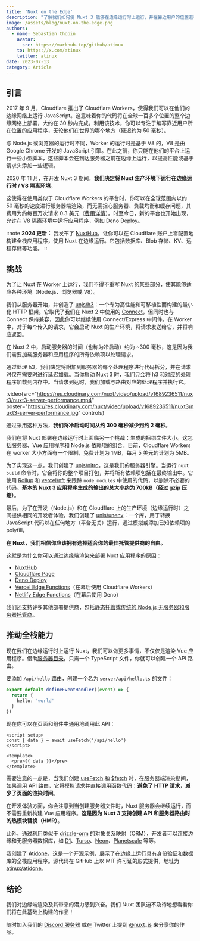 ```yaml
---
title: 'Nuxt on the Edge'
description: "了解我们如何使 Nuxt 3 能够在边缘运行时上运行，并在靠近用户的位置进行服务器端渲染。"
image: /assets/blog/nuxt-on-the-edge.png
authors:
  - name: Sébastien Chopin
    avatar:
      src: https://markhub.top/github/atinux
    to: https://x.com/atinux
    twitter: atinux
date: 2023-07-13
category: Article
---
```


## 引言

2017 年 9 月，Cloudflare 推出了 Cloudflare Workers，使得我们可以在他们的边缘网络上运行 JavaScript。这意味着你的代码将在全球一百多个位置的整个边缘网络上部署，大约在 30 秒内完成。利用该技术，你可以专注于编写靠近用户所在位置的应用程序，无论他们在世界的哪个地方（延迟约为 50 毫秒）。

与 Node.js 或浏览器的运行时不同，Worker 的运行时是基于 V8 的，V8 是由 Google Chrome 开发的 JavaScript 引擎。在此之前，你只能在他们的平台上运行一些小型脚本，这些脚本会在到达服务器之前在边缘上运行，以提高性能或基于请求头添加一些逻辑。

2020 年 11 月，在开发 Nuxt 3 期间，**我们决定将 Nuxt 生产环境下运行在边缘运行时 / V8 隔离环境**。

这使得在使用类似于 Cloudflare Workers 的平台时，你可以在全球范围内以约 50 毫秒的速度进行服务器端渲染，而无需担心服务器、负载均衡和缓存问题，其费用为约每百万次请求 0.3 美元（[费用详情](https://developers.cloudflare.com/workers/platform/pricing/)）。时至今日，新的平台也开始出现，允许在 V8 隔离环境中运行应用程序，例如 Deno Deploy。

::note
**2024 更新：** 我发布了 [NuxtHub](https://hub.nuxt.com)，让你可以在 Cloudflare 账户上零配置地构建全栈应用程序，使用 Nuxt 在边缘运行。它包括数据库、Blob 存储、KV、远程存储等功能。
::

## 挑战

为了让 Nuxt 在 Worker 上运行，我们不得不重写 Nuxt 的某些部分，使其能够适应各种环境（Node.js、浏览器或 V8）。

我们从服务器开始，并创造了 [unjs/h3](http://github.com/unjs/h3)：一个专为高性能和可移植性而构建的最小化 HTTP 框架。它取代了我们在 Nuxt 2 中使用的 [Connect](https://github.com/senchalabs/connect)，但同时也与 Connect 保持兼容，因此你可以继续使用 Connect/Express 中间件。在 Worker 中，对于每个传入的请求，它会启动 Nuxt 的生产环境，将请求发送给它，并将响应返回。

在 Nuxt 2 中，启动服务器的时间（也称为冷启动）约为 ~300 毫秒，这是因为我们需要加载服务器和应用程序的所有依赖项以处理请求。

通过处理 h3，我们决定将附加到服务器的每个处理程序进行代码拆分，并在请求时仅在需要时进行延迟加载。当你启动 Nuxt 3 时，我们只会将 h3 和对应的处理程序加载到内存中。当请求到达时，我们加载与路由对应的处理程序并执行它。

:video{src="https://res.cloudinary.com/nuxt/video/upload/v1689236511/nuxt3/nuxt3-server-performance.mp4" poster="https://res.cloudinary.com/nuxt/video/upload/v1689236511/nuxt3/nuxt3-server-performance.jpg" controls}

通过采用这种方法，**我们将冷启动时间从约 300 毫秒减少到约 2 毫秒**。

我们在将 Nuxt 部署在边缘运行时上面临另一个挑战：生成的捆绑文件大小。这包括服务器、Vue 应用程序和 Node.js 依赖项的组合。目前，Cloudflare Workers 在 worker 大小方面有一个限制，免费计划为 1MB，每月 5 美元的计划为 5MB。

为了实现这一点，我们创建了 [unjs/nitro](https://nitro.zhcndoc.com/)，这是我们的服务器引擎。当运行 `nuxt build` 命令时，它会将你的整个项目打包，并将所有依赖项包括在最终输出中。它使用 [Rollup](https://rollupjs.org/) 和 [vercel/nft](https://github.com/vercel/nft) 来跟踪 `node_modules` 中使用的代码，以删除不必要的代码。**基本的 Nuxt 3 应用程序生成的输出的总大小约为 700kB（经过 gzip 压缩）**。

最后，为了在开发（Node.js）和在 Cloudflare 上的生产环境（边缘运行时）之间提供相同的开发者体验，我们创建了 [unjs/unenv](https://github.com/unjs/unenv)：一个库，用于转换 JavaScript 代码以在任何地方（平台无关）运行，通过模拟或添加已知依赖项的 polyfill。

**在 Nuxt，我们相信你应该拥有选择适合你的最佳托管提供商的自由。**

这就是为什么你可以通过边缘端渲染来部署 Nuxt 应用程序的原因：
- [NuxtHub](https://hub.nuxt.com)
- [Cloudflare Page](https://nitro.zhcndoc.com/deploy/providers/cloudflare#cloudflare-pages)
- [Deno Deploy](https://nitro.zhcndoc.com/deploy/providers/deno-deploy)
- [Vercel Edge Functions](https://nitro.zhcndoc.com/deploy/providers/vercel#vercel-edge-functions)（在幕后使用 Cloudflare Workers）
- [Netlify Edge Functions](https://nitro.zhcndoc.com/deploy/providers/netlify#netlify-edge-functions)（在幕后使用 Deno）

我们还支持许多其他部署提供商，包括[静态托管](/docs/getting-started/deployment#static-hosting)或[传统的 Node.js 无服务器和服务器托管商](/docs/getting-started/deployment#nodejs-server)。

## 推动全栈能力

现在我们在边缘运行时上运行 Nuxt，我们可以做更多事情，不仅仅是渲染 Vue 应用程序。借助[服务器目录](/docs/guide/directory-structure/server)，只需一个 TypeScript 文件，你就可以创建一个 API 路由。

要添加 `/api/hello` 路由，创建一个名为 `server/api/hello.ts` 的文件：

```ts [server/api/hello.ts]
export default defineEventHandler((event) => {
  return {
    hello: 'world'
  }
})
```

现在你可以在页面和组件中通用地调用此 API：

```vue [pages/index.vue]
<script setup>
const { data } = await useFetch('/api/hello')
</script>

<template>
  <pre>{{ data }}</pre>
</template>
```

需要注意的一点是，当我们创建 [useFetch](/docs/api/composables/use-fetch) 和 [$fetch](/docs/api/utils/dollarfetch) 时，在服务器端渲染期间，如果调用 API 路由，它将模拟请求并直接调用函数代码：**避免了 HTTP 请求，减少了页面的渲染时间**。

在开发体验方面，你会注意到当创建服务器文件时，Nuxt 服务器会继续运行，而不需要重新构建 Vue 应用程序。**这是因为 Nuxt 3 支持创建 API 和服务器路由时的热模块替换（HMR）**。

此外，通过利用类似于 [drizzle-orm](https://orm.drizzle.team/) 的对象关系映射（ORM），开发者可以连接边缘和无服务器数据库，如 [D1](https://developers.cloudflare.com/d1/)、[Turso](https://turso.tech/)、[Neon](https://neon.tech/)、[Planetscale](https://planetscale.com/) 等等。

我创建了 [Atidone](https://todos.nuxt.dev/)，这是一个开源示例，展示了在边缘上运行具有身份验证和数据库的全栈应用程序。源代码在 GitHub 上以 MIT 许可证的形式提供，地址为 [atinux/atidone](https://github.com/atinux/atidone)。

## 结论

我们对边缘端渲染及其带来的潜力感到兴奋。我们 Nuxt 团队迫不及待地想看看你们将在此基础上构建的作品！

随时加入我们的 [Discord 服务器](https://discord.com/invite/nuxt) 或在 Twitter 上提到 [@nuxt_js](https://x.com/nuxt_js) 来分享你的作品。

